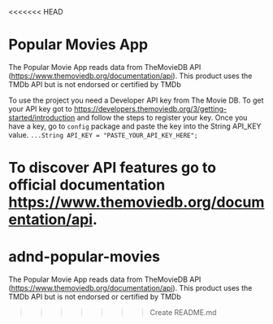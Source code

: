 <<<<<<< HEAD
# Popular Movies App
The Popular Movie App reads data from TheMovieDB API (https://www.themoviedb.org/documentation/api). This product uses the TMDb API but is not endorsed or certified by TMDb

To use the project you need a Developer API key from The Movie DB. To get your API key got to https://developers.themoviedb.org/3/getting-started/introduction and follow the steps to register your key. Once you have  a key, go to `config` package and paste the key into the String API_KEY value. `...String API_KEY = "PASTE_YOUR_API_KEY_HERE";`

To discover API features go to official documentation https://www.themoviedb.org/documentation/api.
=======
# adnd-popular-movies
The Popular Movie App reads data from TheMovieDB API (https://www.themoviedb.org/documentation/api). This product uses the TMDb API but is not endorsed or certified by TMDb
>>>>>>> Create README.md
